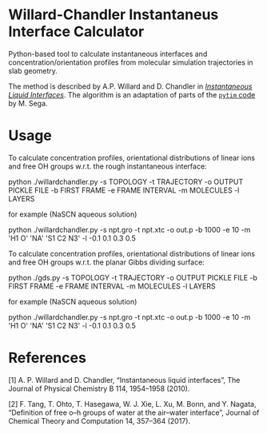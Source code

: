 # Willard-Chandler Instantaneus Interface Calculator
Python-based tool to calculate instantaneous interfaces and concentration/orientation profiles from molecular simulation trajectories in slab geometry.

The method is described by A.P. Willard and D. Chandler in [_Instantaneous Liquid Interfaces_](https://pubs.acs.org/doi/10.1021/jp909219k). The algorithm is an adaptation of parts of the [`pytim` code](https://github.com/Marcello-Sega/pytim) by M. Sega.

# Usage

To calculate concentration profiles, orientational distributions of linear ions and free OH groups w.r.t. the rough instantaneous interface:

python ./willardchandler.py -s TOPOLOGY -t TRAJECTORY -o OUTPUT PICKLE FILE -b FIRST FRAME -e FRAME INTERVAL -m MOLECULES -l LAYERS

for example (NaSCN aqueous solution)

python ./willardchandler.py -s npt.gro -t npt.xtc -o out.p -b 1000 -e 10 -m 'H1 O' 'NA' 'S1 C2 N3' -l -0.1 0.1 0.3 0.5

To calculate concentration profiles, orientational distributions of linear ions and free OH groups w.r.t. the planar Gibbs dividing surface:

python ./gds.py -s TOPOLOGY -t TRAJECTORY -o OUTPUT PICKLE FILE -b FIRST FRAME -e FRAME INTERVAL -m MOLECULES -l LAYERS

for example (NaSCN aqueous solution)

python ./willardchandler.py -s npt.gro -t npt.xtc -o out.p -b 1000 -e 10 -m 'H1 O' 'NA' 'S1 C2 N3' -l -0.1 0.1 0.3 0.5

# References

[1] A. P. Willard and D. Chandler, “Instantaneous liquid interfaces”, The Journal of Physical Chemistry B 114, 1954–1958 (2010).

[2] F. Tang, T. Ohto, T. Hasegawa, W. J. Xie, L. Xu, M. Bonn, and Y. Nagata, “Definition of free o–h groups of water at the air–water interface”, Journal of Chemical Theory and Computation 14, 357–364 (2017).
